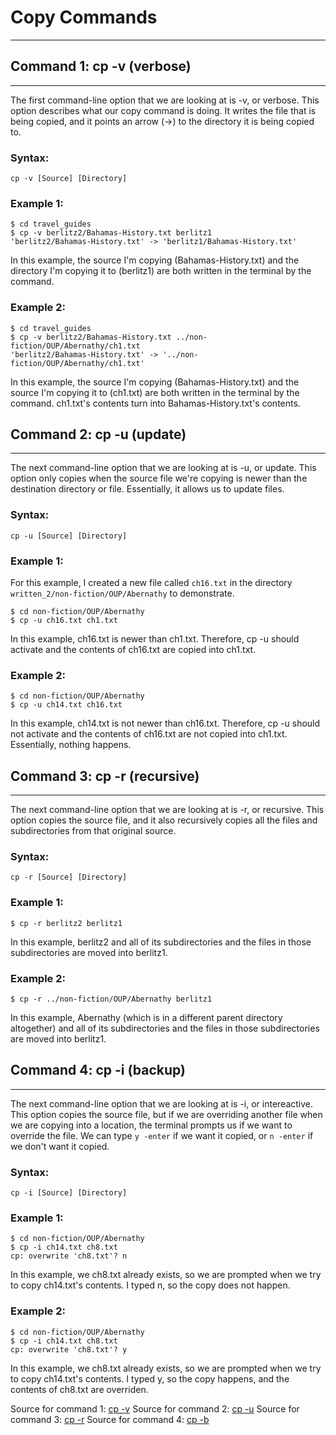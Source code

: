# **Copy Commands**

---

## **Command 1: cp -v (verbose)**

---

The first command-line option that we are looking at is -v, or verbose. This option describes what our copy command is doing. It writes the file that is being copied, and it points an arrow (->) to the directory it is being copied to.

### Syntax:
```
cp -v [Source] [Directory]
```
### Example 1:

```
$ cd travel_guides
$ cp -v berlitz2/Bahamas-History.txt berlitz1
'berlitz2/Bahamas-History.txt' -> 'berlitz1/Bahamas-History.txt'
```
In this example, the source I'm copying (Bahamas-History.txt) and the directory I'm copying it to (berlitz1) are both written in the terminal by the command.

### Example 2:

```
$ cd travel_guides
$ cp -v berlitz2/Bahamas-History.txt ../non-fiction/OUP/Abernathy/ch1.txt
'berlitz2/Bahamas-History.txt' -> '../non-fiction/OUP/Abernathy/ch1.txt'
```
In this example, the source I'm copying (Bahamas-History.txt) and the source I'm copying it to (ch1.txt) are both written in the terminal by the command. ch1.txt's contents turn into Bahamas-History.txt's contents.

## **Command 2: cp -u (update)**

---

The next command-line option that we are looking at is -u, or update. This option only copies when the source file we're copying is newer than the destination directory or file. Essentially, it allows us to update files.

### Syntax:
```
cp -u [Source] [Directory]
```
### Example 1:

For this example, I created a new file called ```ch16.txt``` in the directory ```written_2/non-fiction/OUP/Abernathy``` to demonstrate.

```
$ cd non-fiction/OUP/Abernathy
$ cp -u ch16.txt ch1.txt
```
In this example, ch16.txt is newer than ch1.txt. Therefore, cp -u should activate and the contents of ch16.txt are copied into ch1.txt.

### Example 2:

```
$ cd non-fiction/OUP/Abernathy
$ cp -u ch14.txt ch16.txt
```
In this example, ch14.txt is not newer than ch16.txt. Therefore, cp -u should not activate and the contents of ch16.txt are not copied into ch1.txt. Essentially, nothing happens.

## **Command 3: cp -r (recursive)**

---

The next command-line option that we are looking at is -r, or recursive. This option copies the source file, and it also recursively copies all the files and subdirectories from that original source.

### Syntax:
```
cp -r [Source] [Directory]
```
### Example 1:

```
$ cp -r berlitz2 berlitz1

```
In this example, berlitz2 and all of its subdirectories and the files in those subdirectories are moved into berlitz1.

### Example 2:

```
$ cp -r ../non-fiction/OUP/Abernathy berlitz1
```
In this example, Abernathy (which is in a different parent directory altogether) and all of its subdirectories and the files in those subdirectories are moved into berlitz1.

## **Command 4: cp -i (backup)**

---

The next command-line option that we are looking at is -i, or intereactive. This option copies the source file, but if we are overriding another file when we are copying into a location, the terminal prompts us if we want to override the file. We can type ```y -enter``` if we want it copied, or ```n -enter``` if we don't want it copied.

### Syntax:
```
cp -i [Source] [Directory]
```
### Example 1:

```
$ cd non-fiction/OUP/Abernathy
$ cp -i ch14.txt ch8.txt
cp: overwrite 'ch8.txt'? n
```
In this example, we ch8.txt already exists, so we are prompted when we try to copy ch14.txt's contents. I typed n, so the copy does not happen.

### Example 2:

```
$ cd non-fiction/OUP/Abernathy
$ cp -i ch14.txt ch8.txt
cp: overwrite 'ch8.txt'? y
```
In this example, we ch8.txt already exists, so we are prompted when we try to copy ch14.txt's contents. I typed y, so the copy happens, and the contents of ch8.txt are overriden.

Source for command 1: [cp -v](https://www.computerhope.com/unix/ucp.htm)
Source for command 2: [cp -u](https://ss64.com/bash/cp.html)
Source for command 3: [cp -r](https://linuxize.com/post/cp-command-in-linux/)
Source for command 4: [cp -b](https://www.computerhope.com/unix/ucp.htm)
